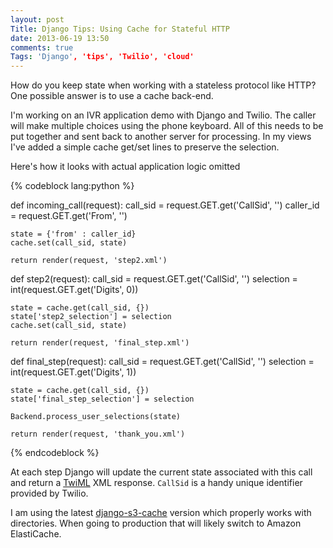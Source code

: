 ```yaml
---
layout: post
Title: Django Tips: Using Cache for Stateful HTTP
date: 2013-06-19 13:50
comments: true
Tags: 'Django', 'tips', 'Twilio', 'cloud'
---
```


How do you keep state when working with a stateless protocol like HTTP? 
One possible answer is to use a cache back-end. 

I'm working on an IVR application demo with Django and Twilio. The caller
will make multiple choices using the phone keyboard. All of this needs to be
put together and sent back to another server for processing. In my views
I've added a simple cache get/set lines to preserve the selection.


Here's how it looks with actual application logic omitted

{% codeblock lang:python %}

def incoming_call(request):
    call_sid = request.GET.get('CallSid', '')
    caller_id = request.GET.get('From', '')

    state = {'from' : caller_id}
    cache.set(call_sid, state)

    return render(request, 'step2.xml')

def step2(request):
    call_sid = request.GET.get('CallSid', '')
    selection = int(request.GET.get('Digits', 0))

    state = cache.get(call_sid, {})
    state['step2_selection'] = selection
    cache.set(call_sid, state)

    return render(request, 'final_step.xml')


def final_step(request):
    call_sid = request.GET.get('CallSid', '')
    selection = int(request.GET.get('Digits', 1))

    state = cache.get(call_sid, {})
    state['final_step_selection'] = selection

    Backend.process_user_selections(state)

    return render(request, 'thank_you.xml')

{% endcodeblock %}

At each step Django will update the current state associated with this call and return
a [TwiML](https://www.twilio.com/docs/api/twiml) XML response. `CallSid` is a handy unique
identifier provided by Twilio.

I am using the latest [django-s3-cache](http://github.com/atodorov/django-s3-cache) version
which properly works with directories. When going to production that will likely switch to
Amazon ElastiCache.



